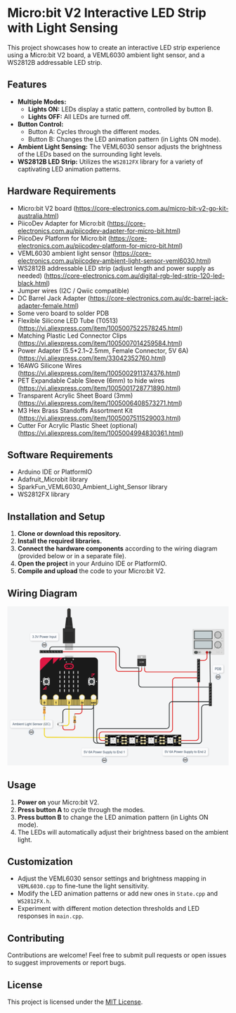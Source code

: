 # Micro:bit V2 Interactive LED Strip with Light Sensing

This project showcases how to create an interactive LED strip experience using a Micro:bit V2 board, a VEML6030 ambient light sensor, and a WS2812B addressable LED strip. 

## Features

* **Multiple Modes:**
    * **Lights ON:** LEDs display a static pattern, controlled by button B.
    * **Lights OFF:**  All LEDs are turned off.
* **Button Control:**
    * Button A: Cycles through the different modes.
    * Button B: Changes the LED animation pattern (in Lights ON mode).
* **Ambient Light Sensing:** The VEML6030 sensor adjusts the brightness of the LEDs based on the surrounding light levels.
* **WS2812B LED Strip:**  Utilizes the `WS2812FX` library for a variety of captivating LED animation patterns.

## Hardware Requirements

* Micro:bit V2 board (https://core-electronics.com.au/micro-bit-v2-go-kit-australia.html)
* PiicoDev Adapter for Micro:bit (https://core-electronics.com.au/piicodev-adapter-for-micro-bit.html)
* PiicoDev Platform for Micro:bit (https://core-electronics.com.au/piicodev-platform-for-micro-bit.html)
* VEML6030 ambient light sensor (https://core-electronics.com.au/piicodev-ambient-light-sensor-veml6030.html)
* WS2812B addressable LED strip (adjust length and power supply as needed) (https://core-electronics.com.au/digital-rgb-led-strip-120-led-black.html)
* Jumper wires (I2C / Qwiic compatible)
* DC Barrel Jack Adapter (https://core-electronics.com.au/dc-barrel-jack-adapter-female.html)
* Some vero board to solder PDB
* Flexible Silicone LED Tube (T0513) (https://vi.aliexpress.com/item/1005007522578245.html)
* Matching Plastic Led Connector Clips (https://vi.aliexpress.com/item/1005007014259584.html)
* Power Adapter (5.5*2.1~2.5mm, Female Connector, 5V 6A) (https://vi.aliexpress.com/item/33042352760.html)
* 16AWG Silicone Wires (https://vi.aliexpress.com/item/1005002911374376.html)
* PET Expandable Cable Sleeve (6mm) to hide wires (https://vi.aliexpress.com/item/1005001728771890.html)
* Transparent Acrylic Sheet Board (3mm) (https://vi.aliexpress.com/item/1005006408573271.html)
* M3 Hex Brass Standoffs Assortment Kit (https://vi.aliexpress.com/item/1005007511529003.html)
* Cutter For Acrylic Plastic Sheet (optional) (https://vi.aliexpress.com/item/1005004994830361.html)

## Software Requirements

* Arduino IDE or PlatformIO
* Adafruit_Microbit library 
* SparkFun_VEML6030_Ambient_Light_Sensor library
* WS2812FX library

## Installation and Setup

1. **Clone or download this repository.**
2. **Install the required libraries.** 
3. **Connect the hardware components** according to the wiring diagram (provided below or in a separate file).
4. **Open the project** in your Arduino IDE or PlatformIO.
5. **Compile and upload** the code to your Micro:bit V2.

## Wiring Diagram

![Wiring diagram](schema.png)

## Usage

1. **Power on** your Micro:bit V2.
2. **Press button A** to cycle through the modes.
3. **Press button B** to change the LED animation pattern (in Lights ON mode).
4. The LEDs will automatically adjust their brightness based on the ambient light.

## Customization

* Adjust the VEML6030 sensor settings and brightness mapping in `VEML6030.cpp` to fine-tune the light sensitivity.
* Modify the LED animation patterns or add new ones in `State.cpp` and `WS2812FX.h`.
* Experiment with different motion detection thresholds and LED responses in `main.cpp`.

## Contributing

Contributions are welcome! Feel free to submit pull requests or open issues to suggest improvements or report bugs.

## License

This project is licensed under the [MIT License](LICENSE).
